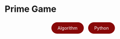 # Prime Game

</br>
<div align="center">
    <a href="#" style="background-color: #880808; color: white; padding: 10px 20px; border-radius: 20px; text-decoration: none; margin-right: 10px;">Algorithm</a>
    <a href="#" style="background-color: #880808; color: white; padding: 10px 20px; border-radius: 20px; text-decoration: none;">Python</a>
</div> </br> </br>

<!-- Confetti Animation -->
<div style="position: relative; overflow: hidden; width: 100%; height: 200px;">
    <div id="confetti-container" style="position: absolute; top: 0; left: 0; width: 100%; height: 100%; pointer-events: none;"></div>
    <style>
        @keyframes confetti-fall {
            0% { transform: translateY(-500px) rotate(0deg); }
            100% { transform: translateY(2000px) rotate(360deg); }
        }

        .confetti {
            width: 10px;
            height: 10px;
            background-color: #f39c12;
            position: absolute;
            top: 0;
            left: 0;
            animation: confetti-fall 8s infinite linear;
            border-radius: 50%;
            transform: rotateZ(360deg);
        }
    </style>
    <script>
        function createConfetti() {
            const confettiContainer = document.getElementById('confetti-container');
            for (let i = 0; i < 100; i++) {
                const confetti = document.createElement('div');
                confetti.classList.add('confetti');
                confetti.style.left = Math.random() * 100 + '%';
                confetti.style.animationDelay = Math.random() * 8 + 's';
                confettiContainer.appendChild(confetti);
            }
        }

        createConfetti();
    </script>
</div>

This project is a Python implementation of a competitive game scenario involving prime numbers and strategic decision-making. In this game, two players, Maria and Ben, take turns removing prime numbers and their multiples from a set of consecutive integers. The player who cannot make a move loses the game. The implementation allows for multiple rounds of the game, with different values of `n` for each round.

## Table of Contents

- [Overview](#overview)
- [Concepts](#concepts)
- [Requirements](#requirements)
- [Usage](#usage)
- [Example](#example)
- [Contributing](#contributing)
- [License](#license)

## Overview

This project provides a Python function `isWinner(x, nums)` to determine the winner of each round of the prime game. The function takes the number of rounds `x` and an array of integers `nums`, where each integer represents the value of `n` for a round. It simulates the game, with Maria always going first and both players playing optimally. The function returns the name of the player who won the most rounds or `None` if the winner cannot be determined.

## Concepts

To understand and contribute to this project, familiarity with the following concepts is helpful:

- **Prime Numbers**: Understanding what prime numbers are and how to efficiently identify them within a range.
- **Sieve of Eratosthenes**: An efficient algorithm for finding all prime numbers up to a given limit, crucial for this task.
- **Game Theory**: Basic principles of competitive games, optimal play, win conditions, and strategies.
- **Dynamic Programming/Memoization**: Using previous results to make future calculations faster, potentially necessary for optimizing the solution.
- **Python Programming**: Proficiency in Python programming, including loops, conditional statements, arrays/lists, and adherence to PEP 8 style.

## Requirements

- Python 3.4.3 or later
- PEP 8 compliant style
- Ubuntu 20.04 LTS environment

## Usage

To use the `isWinner` function, follow these steps:

1. Clone this repository:

    ```bash
    git clone https://github.com/your_username/alx-interview.git
    ```

2. Navigate to the project directory:

    ```bash
    cd alx-interview/0x0A-primegame
    ```

3. Execute the Python script containing the `isWinner` function:

    ```bash
    ./0-prime_game.py
    ```

## Example

Suppose we want to determine the winner of the prime game for 5 rounds with the following values of `n`: `[2, 5, 1, 4, 3]`. We can use the provided test script `main_0.py`:

```python
#!/usr/bin/python3

isWinner = __import__('0-prime_game').isWinner

print("Winner: {}".format(isWinner(5, [2, 5, 1, 4, 3])))
```

Execute the script:

```bash
./main_0.py
```

Output:
```
Winner: Ben
```

## Contributing

Contributions to this project are welcome. If you have suggestions for improvements or would like to add new features, feel free to open an issue or submit a pull request.

## License

This project is licensed under the MIT License - see the [LICENSE](LICENSE) file for details.

## Author

- **Your Name**
- GitHub: [Your GitHub Username](https://github.com/your_username)
